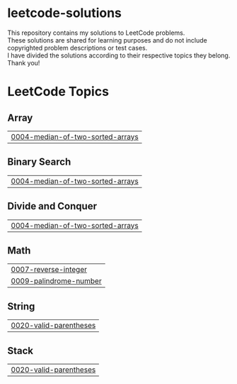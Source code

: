 # leetcode-solutions

This repository contains my solutions to LeetCode problems. 
<br>
These solutions are shared for learning purposes and do not include copyrighted problem descriptions or test cases.
<br>
I have divided the solutions according to their respective topics they belong.
<br>
Thank you!

<!---LeetCode Topics Start-->
# LeetCode Topics
## Array
|  |
| ------- |
| [0004-median-of-two-sorted-arrays](https://github.com/kailashmannem/leetcode-solutions/tree/master/0004-median-of-two-sorted-arrays) |
## Binary Search
|  |
| ------- |
| [0004-median-of-two-sorted-arrays](https://github.com/kailashmannem/leetcode-solutions/tree/master/0004-median-of-two-sorted-arrays) |
## Divide and Conquer
|  |
| ------- |
| [0004-median-of-two-sorted-arrays](https://github.com/kailashmannem/leetcode-solutions/tree/master/0004-median-of-two-sorted-arrays) |
## Math
|  |
| ------- |
| [0007-reverse-integer](https://github.com/kailashmannem/leetcode-solutions/tree/master/0007-reverse-integer) |
| [0009-palindrome-number](https://github.com/kailashmannem/leetcode-solutions/tree/master/0009-palindrome-number) |
## String
|  |
| ------- |
| [0020-valid-parentheses](https://github.com/kailashmannem/leetcode-solutions/tree/master/0020-valid-parentheses) |
## Stack
|  |
| ------- |
| [0020-valid-parentheses](https://github.com/kailashmannem/leetcode-solutions/tree/master/0020-valid-parentheses) |
<!---LeetCode Topics End-->
